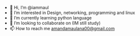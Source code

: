 - 👋 Hi, I’m @iammaul
- 👀 I’m interested in Design, networking, programming and linux
- 🌱 I’m currently learning python language
- 💞️ I’m looking to collaborate on (IM still study)
- 📫 How to reach me amandamaulana00@gmail.com

<!---
Maulana-00/Maulana-00 is a ✨ special ✨ repository because its `README.md` (this file) appears on your GitHub profile.
You can click the Preview link to take a look at your changes.
--->
